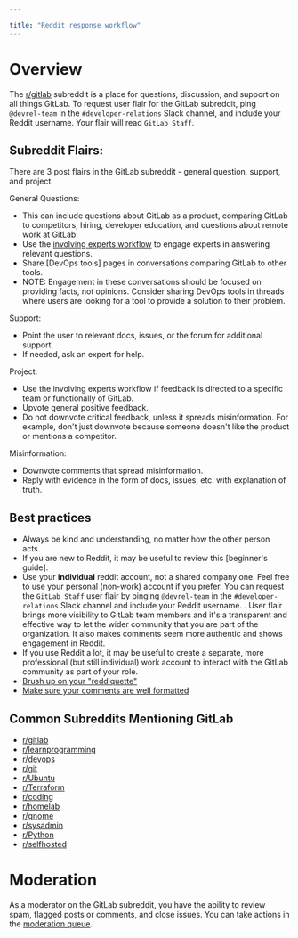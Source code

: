 ```yaml
---

title: "Reddit response workflow"
---
```








# Overview

The [r/gitlab](https://www.reddit.com/r/gitlab/) subreddit is a place for questions, discussion, and support on all things GitLab.  To request user flair for the GitLab subreddit, ping `@devrel-team` in the `#developer-relations` Slack channel, and include your Reddit username. Your flair will read `GitLab Staff`.

## Subreddit Flairs:

There are 3 post flairs in the GitLab subreddit - general question, support, and project.

General Questions:
* This can include questions about GitLab as a product, comparing GitLab to competitors, hiring, developer education, and questions about remote work at GitLab.
* Use the [involving experts workflow](/handbook/marketing/developer-relations/developer-evangelism/community-response/) to engage experts in answering relevant questions.
* Share [DevOps tools] pages in conversations comparing GitLab to other tools.
* NOTE: Engagement in these conversations should be focused on providing facts, not opinions. Consider sharing DevOps tools in threads where users are looking for a tool to provide a solution to their problem.

Support:
* Point the user to relevant docs, issues, or the forum for additional support.
* If needed, ask an expert for help.

Project:
* Use the involving experts workflow if feedback is directed to a specific team or functionally of GitLab.
* Upvote general positive feedback.
* Do not downvote critical feedback, unless it spreads misinformation. For example, don't just downvote because someone doesn't like the product or mentions a competitor.

Misinformation:
* Downvote comments that spread misinformation.
* Reply with evidence in the form of docs, issues, etc. with explanation of truth.

## Best practices

* Always be kind and understanding, no matter how the other person acts.
* If you are new to Reddit, it may be useful to review this [beginner's guide].
* Use your **individual** reddit account, not a shared company one. Feel free to use your personal (non-work) account if you prefer. You can request the `GitLab Staff` user flair by pinging `@devrel-team` in the `#developer-relations` Slack channel and include your Reddit username. . User flair brings more visibility to GitLab team members and it's a transparent and effective way to let the wider community that you are part of the organization. It also makes comments seem more authentic and shows engagement in Reddit.
* If you use Reddit a lot, it may be useful to create a separate, more professional (but still individual) work account to interact with the GitLab community as part of your role.
* [Brush up on your "reddiquette"](https://www.reddit.com/wiki/reddiquette)
* [Make sure your comments are well formatted](https://www.reddit.com/wiki/commenting)

## Common Subreddits Mentioning GitLab

* [r/gitlab](https://www.reddit.com/r/gitlab/)
* [r/learnprogramming](https://www.reddit.com/r/learnprogramming/)
* [r/devops](https://www.reddit.com/r/devops/)
* [r/git](https://www.reddit.com/r/git/)
* [r/Ubuntu](https://www.reddit.com/r/Ubuntu/)
* [r/Terraform](https://www.reddit.com/r/Terraform/)
* [r/coding](https://www.reddit.com/r/coding/)
* [r/homelab](https://www.reddit.com/r/homelab/)
* [r/gnome](https://www.reddit.com/r/gnome/)
* [r/sysadmin](https://www.reddit.com/r/sysadmin/)
* [r/Python](https://www.reddit.com/r/Python/)
* [r/selfhosted](https://www.reddit.com/r/selfhosted/)

# Moderation

As a moderator on the GitLab subreddit, you have the ability to review spam, flagged posts or comments, and close issues. You can take actions in the [moderation queue](https://www.reddit.com/r/mod/about/unmoderated/).


